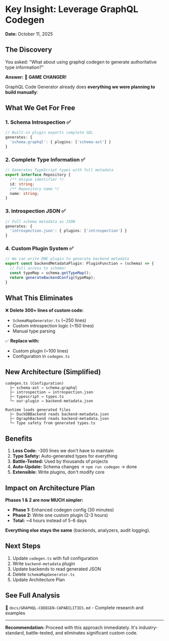 # Key Insight: Leverage GraphQL Codegen

**Date:** October 11, 2025

## The Discovery

You asked: "What about using graphql codegen to generate authoritative type information?"

**Answer:** 🎯 **GAME CHANGER!**

GraphQL Code Generator already does **everything we were planning to build manually**:

## What We Get For Free

### 1. Schema Introspection ✅
```typescript
// Built-in plugin exports complete SDL
generates: {
  'schema.graphql': { plugins: ['schema-ast'] }
}
```

### 2. Complete Type Information ✅
```typescript
// Generates TypeScript types with full metadata
export interface Repository {
  /** Unique identifier */
  id: string;
  /** Repository name */
  name: string;
}
```

### 3. Introspection JSON ✅
```typescript
// Full schema metadata as JSON
generates: {
  'introspection.json': { plugins: ['introspection'] }
}
```

### 4. Custom Plugin System ✅
```typescript
// We can write ONE plugin to generate backend metadata
export const backendMetadataPlugin: PluginFunction = (schema) => {
  // Full access to schema!
  const typeMap = schema.getTypeMap();
  return generateBackendConfig(typeMap);
}
```

## What This Eliminates

❌ **Delete 300+ lines of custom code:**
- `SchemaMapGenerator.ts` (~250 lines)
- Custom introspection logic (~150 lines)
- Manual type parsing

✅ **Replace with:**
- Custom plugin (~100 lines)
- Configuration in `codegen.ts`

## New Architecture (Simplified)

```
codegen.ts (Configuration)
  ├─ schema-ast → schema.graphql
  ├─ introspection → introspection.json
  ├─ typescript → types.ts
  └─ our-plugin → backend-metadata.json

Runtime loads generated files
  ├─ DuckDBBackend reads backend-metadata.json
  ├─ DgraphBackend reads backend-metadata.json
  └─ Type safety from generated types.ts
```

## Benefits

1. **Less Code:** -300 lines we don't have to maintain
2. **Type Safety:** Auto-generated types for everything
3. **Battle-Tested:** Used by thousands of projects
4. **Auto-Update:** Schema changes → `npm run codegen` → done
5. **Extensible:** Write plugins, don't modify core

## Impact on Architecture Plan

**Phases 1 & 2 are now MUCH simpler:**

- **Phase 1:** Enhanced codegen config (30 minutes)
- **Phase 2:** Write one custom plugin (2-3 hours)
- **Total:** ~4 hours instead of 5-6 days

**Everything else stays the same** (backends, analyzers, audit logging).

## Next Steps

1. Update `codegen.ts` with full configuration
2. Write `backend-metadata` plugin
3. Update backends to read generated JSON
4. Delete `SchemaMapGenerator.ts`
5. Update Architecture Plan

## See Full Analysis

📄 `docs/GRAPHQL-CODEGEN-CAPABILITIES.md` - Complete research and examples

---

**Recommendation:** Proceed with this approach immediately. It's industry-standard, battle-tested, and eliminates significant custom code.
